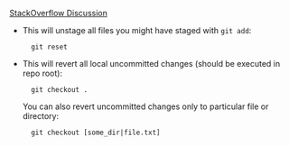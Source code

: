 [StackOverflow Discussion](https://stackoverflow.com/questions/14075581/git-undo-all-uncommitted-or-unsaved-changes)

- This will unstage all files you might have staged with `git add`:
    ```
      git reset
    ```
    
- This will revert all local uncommitted changes (should be executed in repo root):
    ```
      git checkout .
    ```
    
    You can also revert uncommitted changes only to particular file or directory:
    ```
      git checkout [some_dir|file.txt]
    ```